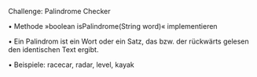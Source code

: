 Challenge: Palindrome Checker

• Methode »boolean isPalindrome(String word)« implementieren

• Ein Palindrom ist ein Wort oder ein Satz, das bzw. der rückwärts gelesen den identischen Text ergibt.

• Beispiele: racecar, radar, level, kayak
